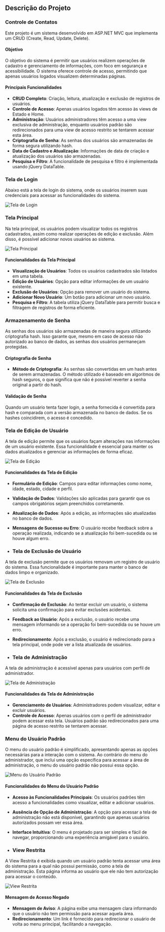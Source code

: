## Descrição do Projeto

### Controle de Contatos

Este projeto é um sistema desenvolvido em ASP.NET MVC que implementa um CRUD (Create, Read, Update, Delete).

#### Objetivo

O objetivo do sistema é permitir que usuários realizem operações de cadastro e gerenciamento de informações, com foco em segurança e acessibilidade. O sistema oferece controle de acesso, permitindo que apenas usuários logados visualizem determinadas páginas.

#### Principais Funcionalidades

- **CRUD Completo**: Criação, leitura, atualização e exclusão de registros de usuários.
- **Controle de Acesso**: Apenas usuários logados têm acesso às views de Estado e Home.
- **Administração**: Usuários administradores têm acesso a uma view exclusiva de administração, enquanto usuários padrão são redirecionados para uma view de acesso restrito se tentarem acessar esta área.
- **Criptografia de Senha**: As senhas dos usuários são armazenadas de forma segura utilizando hash.
- **Data de Cadastro e Atualização**: Informações de data de criação e atualização dos usuários são armazenadas.
- **Pesquisa e Filtro**: A funcionalidade de pesquisa e filtro é implementada usando jQuery DataTable.

### Tela de Login

Abaixo está a tela de login do sistema, onde os usuários inserem suas credenciais para acessar as funcionalidades do sistema.

![Tela de Login](https://github.com/Haverd23/Controle-de-Contatos/blob/main/Prints/Login.png?raw=true)

### Tela Principal

Na tela principal, os usuários podem visualizar todos os registros cadastrados, assim como realizar operações de edição e exclusão. Além disso, é possível adicionar novos usuários ao sistema.

![Tela Principal](https://github.com/Haverd23/Controle-de-Contatos/blob/main/Prints/Usuarios.png?raw=true)  

#### Funcionalidades da Tela Principal

- **Visualização de Usuários**: Todos os usuários cadastrados são listados em uma tabela.
- **Edição de Usuários**: Opção para editar informações de um usuário existente.
- **Exclusão de Usuários**: Opção para remover um usuário do sistema.
- **Adicionar Novo Usuário**: Um botão para adicionar um novo usuário.
- **Pesquisa e Filtro**: A tabela utiliza jQuery DataTable para permitir busca e filtragem de registros de forma eficiente.

### Armazenamento de Senha

As senhas dos usuários são armazenadas de maneira segura utilizando criptografia hash. Isso garante que, mesmo em caso de acesso não autorizado ao banco de dados, as senhas dos usuários permaneçam protegidas.

#### Criptografia de Senha

- **Método de Criptografia**: As senhas são convertidas em um hash antes de serem armazenadas. O método utilizado é baseado em algoritmos de hash seguros, o que significa que não é possível reverter a senha original a partir do hash.


#### Validação de Senha

Quando um usuário tenta fazer login, a senha fornecida é convertida para hash e comparada com a versão armazenada no banco de dados. Se os hashes coincidirem, o acesso é concedido.

### Tela de Edição de Usuário

A tela de edição permite que os usuários façam alterações nas informações de um usuário existente. Essa funcionalidade é essencial para manter os dados atualizados e gerenciar as informações de forma eficaz.

![Tela de Edição](https://github.com/Haverd23/Controle-de-Contatos/blob/main/Prints/Editar.png?raw=true)  

#### Funcionalidades da Tela de Edição

- **Formulário de Edição**: Campos para editar informações como nome, idade, estado, cidade e perfil.
- **Validação de Dados**: Validações são aplicadas para garantir que os campos obrigatórios sejam preenchidos corretamente.
- **Atualização de Dados**: Após a edição, as informações são atualizadas no banco de dados.
- **Mensagens de Sucesso ou Erro**: O usuário recebe feedback sobre a operação realizada, indicando se a atualização foi bem-sucedida ou se houve algum erro.

- ### Tela de Exclusão de Usuário

A tela de exclusão permite que os usuários removam um registro de usuário do sistema. Essa funcionalidade é importante para manter o banco de dados limpo e organizado.

![Tela de Exclusão](https://github.com/Haverd23/Controle-de-Contatos/blob/main/Prints/Apagar.png?raw=true)  
#### Funcionalidades da Tela de Exclusão

- **Confirmação de Exclusão**: Ao tentar excluir um usuário, o sistema solicita uma confirmação para evitar exclusões acidentais.
- **Feedback ao Usuário**: Após a exclusão, o usuário recebe uma mensagem informando se a operação foi bem-sucedida ou se houve um erro.
- **Redirecionamento**: Após a exclusão, o usuário é redirecionado para a tela principal, onde pode ver a lista atualizada de usuários.

- ### Tela de Administração

A tela de administração é acessível apenas para usuários com perfil de administrador.

![Tela de Administração](https://github.com/Haverd23/Controle-de-Contatos/blob/main/Prints/ViewAdmin.png?raw=true)  

#### Funcionalidades da Tela de Administração

- **Gerenciamento de Usuários**: Administradores podem visualizar, editar e excluir usuários.
- **Controle de Acesso**: Apenas usuários com o perfil de administrador podem acessar esta tela. Usuários padrão são redirecionados para uma página de acesso restrito se tentarem acessar.

### Menu do Usuário Padrão

O menu do usuário padrão é simplificado, apresentando apenas as opções necessárias para a interação com o sistema. Ao contrário do menu do administrador, que inclui uma opção específica para acessar a área de administração, o menu do usuário padrão não possui essa opção.

![Menu do Usuário Padrão](https://github.com/Haverd23/Controle-de-Contatos/blob/main/Prints/MenuPadrao.png?raw=true)  

#### Funcionalidades do Menu do Usuário Padrão

- **Acesso às Funcionalidades Principais**: Os usuários padrões têm acesso a funcionalidades como visualizar, editar e adicionar usuários.
- **Ausência de Opção de Administração**: A opção para acessar a tela de administração não está disponível, garantindo que apenas usuários autorizados possam ver essa área.
- **Interface Intuitiva**: O menu é projetado para ser simples e fácil de navegar, proporcionando uma experiência amigável para o usuário.

- ### View Restrita

A View Restrita é exibida quando um usuário padrão tenta acessar uma área do sistema para a qual não possui permissão, como a tela de administração. Esta página informa ao usuário que ele não tem autorização para acessar o conteúdo.

![View Restrita](https://github.com/Haverd23/Controle-de-Contatos/blob/main/Prints/Restrito.png?raw=true) 

#### Mensagem de Acesso Negado

- **Mensagem de Aviso**: A página exibe uma mensagem clara informando que o usuário não tem permissão para acessar aquela área.
- **Redirecionamento**: Um link é fornecido para redirecionar o usuário de volta ao menu principal, facilitando a navegação.






